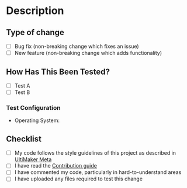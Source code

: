 # Description

<!-- Please include a summary of which issue is fixed or feature was added. Please also include relevant motivation and context.
If this pull request adds settings definitions for machines/materials, list them here.

This fixes... OR This improves... -->

## Type of change

<!-- Please delete options that are not relevant. -->

- [ ] Bug fix (non-breaking change which fixes an issue)
- [ ] New feature (non-breaking change which adds functionality)

## How Has This Been Tested?

<!-- Please describe the tests that you ran to verify your changes. Provide instructions so we can reproduce. Please also list any relevant details for your test configuration -->

- [ ] Test A
- [ ] Test B

### Test Configuration

- Operating System:

## Checklist

- [ ] My code follows the style guidelines of this project as described in [UltiMaker Meta](https://github.com/Ultimaker/Meta)
- [ ] I have read the [Contribution guide](https://github.com/lulzbot3d/CuraLE/blob/main/contributing.md)
- [ ] I have commented my code, particularly in hard-to-understand areas
- [ ] I have uploaded any files required to test this change
